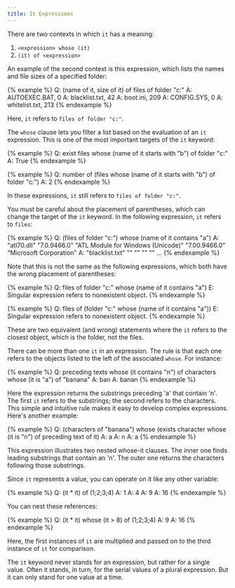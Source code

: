 ```yaml
---
title: It Expressions
---
```


There are two contexts in which `it` has a meaning:

1. `<expression> whose (it)`
2. `(it) of <expression>`

An example of the second context is this expression, which lists the names and
file sizes of a specified folder:

{% example %}
Q: (name of it, size of it) of files of folder "c:"
A: AUTOEXEC.BAT, 0
A: blacklist.txt, 42
A: boot.ini, 209
A: CONFIG.SYS, 0
A: whitelist.txt, 213
{% endexample %}

Here, `it` refers to `files of folder "c:"`.

The `whose` clause lets you filter a list based on the evaluation of an `it`
expression. This is one of the most important targets of the `it` keyword:

{% example %}
Q: exist files whose (name of it starts with "b") of folder "c:"
A: True
{% endexample %}

{% example %}
Q: number of (files whose (name of it starts with "b") of folder "c:")
A: 2
{% endexample %}

In these expressions, `it` still refers to `files of folder "c:"`.

You must be careful about the placement of parentheses, which can change the
target of the `it` keyword. In the following expression, `it` refers to `files`:

{% example %}
Q: (files of folder "c:") whose (name of it contains "a")
A: "atl70.dll" "7.0.9466.0" "ATL Module for Windows (Unicode)" "7.00.9466.0" "Microsoft Corporation"
A: "blacklist.txt" "" "" "" ""
...
{% endexample %}

Note that this is not the same as the following expressions, which both have the
wrong placement of parentheses:

{% example %}
Q: files of folder "c:" whose (name of it contains "a")
E: Singular expression refers to nonexistent object.
{% endexample %}

{% example %}
Q: files of (folder "c:" whose (name of it contains "a"))
E: Singular expression refers to nonexistent object.
{% endexample %}

These are two equivalent (and wrong) statements where the `it` refers to the
closest object, which is the folder, not the files.

There can be more than one `it` in an expression. The rule is that each one
refers to the objects listed to the left of the associated `whose`. For
instance:

{% example %}
Q: preceding texts whose (it contains "n") of characters whose (it is "a") of "banana"
A: ban
A: banan
{% endexample %}

Here the expression returns the substrings preceding 'a' that contain 'n'. The
first `it` refers to the substrings; the second refers to the characters. This
simple and intuitive rule makes it easy to develop complex expressions. Here's
another example:

{% example %}
Q: (characters of "banana") whose (exists character whose (it is "n") of preceding text of it)
A: a
A: n
A: a
{% endexample %}

This expression illustrates two nested whose-it clauses. The inner one finds
leading substrings that contain an 'n'. The outer one returns the characters
following those substrings.

Since `it` represents a value, you can operate on it like any other variable:

{% example %}
Q: (it * it) of (1;2;3;4)
A: 1
A: 4
A: 9
A: 16
{% endexample %}

You can nest these references:

{% example %}
Q: (it * it) whose (it > 8) of (1;2;3;4)
A: 9
A: 16
{% endexample %}

Here, the first instances of `it` are multiplied and passed on to the third
instance of `it` for comparison.

The `it` keyword never stands for an expression, but rather for a single value.
Often it stands, in turn, for the serial values of a plural expression. But it
can only stand for one value at a time.
